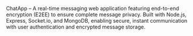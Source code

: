 ChatApp – A real-time messaging web application featuring end-to-end encryption (E2EE) to ensure complete message privacy. Built with Node.js, Express, Socket.io, and MongoDB, enabling secure, instant communication with user authentication and encrypted message storage.
